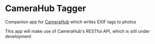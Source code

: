 # CameraHub Tagger
Companion app for [CameraHub](https://github.com/djjudas21/camerahub) which writes EXIF tags to photos

This app will make use of CameraHub's RESTful API, which is still under development
